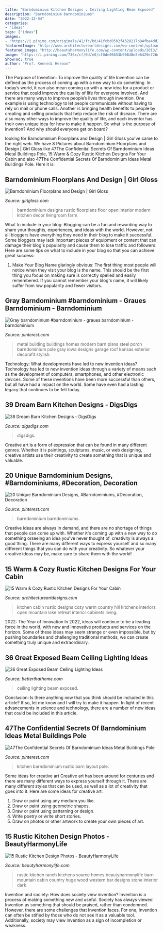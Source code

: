```yaml
---
title: "Barndominium Kitchen Designs : Ceiling Lighting Beam Exposed"
description: "Barndominium barndominiums"
date: "2022-12-04"
categories:
- "ideas"
tags: ["ideas"]
images:
- "https://i.pinimg.com/originals/41/fc/bd/41fcbd05b2f4328217b84fba4dd21bdf.jpg"
featuredImage: "http://www.architectureartdesigns.com/wp-content/uploads/2014/10/15-Warm-Cozy-Rustic-Kitchen-Designs-For-Your-Cabin-10-630x420.jpg"
featured_image: "http://beautyharmonylife.com/wp-content/uploads/2013/11/oakley-ranch-15-800x533.jpg"
image: "https://i.pinimg.com/736x/cf/0d/e0/cf0de06653b90840e2e6429e726e9b59.jpg"
ShowToc: true
author: "Prof. Kennedi Herman"
---
```



The Purpose of Invention: To improve the quality of life
Invention can be defined as the process of coming up with a new way to do something. In today’s world, it can also mean coming up with a new idea for a product or service that could improve the quality of life for everyone involved. And there are many ways to improve people’s lives through invention. One example is using technology to let people communicate without having to rely on mail or phone calls. Another is bringing health benefits to people by creating and selling products that help reduce the risk of disease. There are also many other ways to improve the quality of life, and each inventor has their own unique idea for how to make it happen. So what is the purpose of invention? And why should everyone get on board?

	

		
looking for Barndominium Floorplans and Design | Girl Gloss you've came to the right web. We have 8 Pictures about Barndominium Floorplans and Design | Girl Gloss like 47The Confidential Secrets Of Barndominium Ideas Metal Buildings Pole, 15 Warm &amp; Cozy Rustic Kitchen Designs For Your Cabin and also 47The Confidential Secrets Of Barndominium Ideas Metal Buildings Pole. Here it is:
		
    
## Barndominium Floorplans And Design | Girl Gloss

<img loading=lazy src="http://girlgloss.com/wp-content/uploads/2015/01/barndominium-house-designs.jpg" onerror="this.onerror=null;this.src='https://tse3.mm.bing.net/th?id=OIP.yK27YraF3wyTPimW2fCaRgHaHD&amp;pid=15.1';" alt="Barndominium Floorplans and Design | Girl Gloss">

_Source: girlgloss.com_

>barndominium designs rustic floorplans floor open interior modern kitchen decor livingroom farm. 

	

What to include in your blog:
Blogging can be a fun and rewarding way to share your thoughts, experiences, and ideas with the world. However, not all bloggers have everything they need in their blog to make it successful. Some bloggers may lack important pieces of equipment or content that can damage their blog's popularity and cause them to lose traffic and followers. Here are some tips on what to include in your blog so that you can achieve great success:
1. Make Your Blog Name glaringly obvious: The first thing most people will notice when they visit your blog is the name. This should be the first thing you focus on making sure is correctly spelled and easily remembered. If you cannot remember your blog's name, it will likely suffer from low popularity and fewer visitors.


    
## Gray Barndominium #barndominium - Graues Barndominium - Barndominium

<img loading=lazy src="https://i.pinimg.com/736x/cf/0d/e0/cf0de06653b90840e2e6429e726e9b59.jpg" onerror="this.onerror=null;this.src='https://tse3.mm.bing.net/th?id=OIP.Jz-A8psQaH1ane2RGsbIwgHaFj&amp;pid=15.1';" alt="Gray barndominium #barndominium - graues barndominium - barndominium">

_Source: pinterest.com_

>metal building buildings homes modern barn plans steel porch barndominium pole gray iowa designs garage roof kansas exterior decorafit stylish. 

	

Technology: What developments have led to new invention ideas?
Technology has led to new invention ideas through a variety of means such as the development of computers, smartphones, and other electronic devices. Some of these inventions have been more successful than others, but all have had a impact on the world. Some have even had a lasting legacy that continues to be felt today.

    
## 39 Dream Barn Kitchen Designs - DigsDigs

<img loading=lazy src="https://www.digsdigs.com/photos/dream-barn-kitchen-design-31.jpg" onerror="this.onerror=null;this.src='https://tse1.mm.bing.net/th?id=OIP.PcuUqrd0ObSkT-cJ1ItxdwAAAA&amp;pid=15.1';" alt="39 Dream Barn Kitchen Designs - DigsDigs">

_Source: digsdigs.com_

>digsdigs. 

	

Creative art is a form of expression that can be found in many different genres. Whether it is paintings, sculptures, music, or web designing, creative artists use their creativity to create something that is unique and valuable.

    
## 20 Unique Barndominium Designs, #Barndominiums, #Decoration, Decoration

<img loading=lazy src="https://i.pinimg.com/originals/41/fc/bd/41fcbd05b2f4328217b84fba4dd21bdf.jpg" onerror="this.onerror=null;this.src='https://tse2.mm.bing.net/th?id=OIP.p8Mvy3YzpsdGfRtQzp5pHgHaLB&amp;pid=15.1';" alt="20 Unique Barndominium Designs, #Barndominiums, #Decoration, Decoration">

_Source: pinterest.com_

>barndominium barndominiums. 

	

Creative ideas are always in demand, and there are no shortage of things that people can come up with. Whether it's coming up with a new way to do something orseeing an idea you've never thought of, creativity is always a good thing. There are many different ways to express yourself and so many different things that you can do with your creativity. So whatever your creative ideas may be, make sure to share them with the world!

    
## 15 Warm &amp; Cozy Rustic Kitchen Designs For Your Cabin

<img loading=lazy src="http://www.architectureartdesigns.com/wp-content/uploads/2014/10/15-Warm-Cozy-Rustic-Kitchen-Designs-For-Your-Cabin-10-630x420.jpg" onerror="this.onerror=null;this.src='https://tse1.mm.bing.net/th?id=OIP.W2L7QJ0zzgPVeSg-VPJVuQHaE8&amp;pid=15.1';" alt="15 Warm &amp; Cozy Rustic Kitchen Designs For Your Cabin">

_Source: architectureartdesigns.com_

>kitchen cabin rustic designs cozy warm country hill kitchens interiors open mountain lake retreat interior cabinets living. 

	

2022: The Year of Innovation
In 2022, ideas will continue to be a leading force in the world, with new and innovative products and services on the horizon. Some of these ideas may seem strange or even impossible, but by pushing boundaries and challenging traditional methods, we can create something truly unique and extraordinary.

    
## 36 Great Exposed Beam Ceiling Lighting Ideas

<img loading=lazy src="https://betterthathome.com/wp-content/uploads/2017/10/2-exposed-beam-ceiling-lighting-ideas.jpg" onerror="this.onerror=null;this.src='https://tse2.mm.bing.net/th?id=OIP.vlx02HgYYgbwPq4gTz0HqAHaLH&amp;pid=15.1';" alt="36 Great Exposed Beam Ceiling Lighting Ideas">

_Source: betterthathome.com_

>ceiling lighting beam exposed. 

	

Conclusion: Is there anything new that you think should be included in this article? If so, let me know and I will try to make it happen.
In light of recent advancements in science and technology, there are a number of new ideas that could be included in this article.

    
## 47The Confidential Secrets Of Barndominium Ideas Metal Buildings Pole

<img loading=lazy src="https://i.pinimg.com/736x/ee/a1/0a/eea10a2e3945600c6bc2cf9d8aa0f1c8.jpg" onerror="this.onerror=null;this.src='https://tse4.mm.bing.net/th?id=OIP.bQAIKpjj5I4JHPY3B79a0QHaKX&amp;pid=15.1';" alt="47The Confidential Secrets Of Barndominium Ideas Metal Buildings Pole">

_Source: pinterest.com_

>kitchen barndominium rustic barn layout pole. 

	

Some ideas for creative art
Creative art has been around for centuries and there are many different ways to express yourself through it. There are many different styles that can be used, as well as a lot of creativity that goes into it. Here are some ideas for creative art:
1) Draw or paint using any medium you like.
2) Draw or paint using geometric shapes.
3) Draw or paint using patterning or design.
4) Write poetry or write short stories.
5) Draw on photos or other artwork to create your own pieces of art.

    
## 15 Rustic Kitchen Design Photos - BeautyHarmonyLife

<img loading=lazy src="http://beautyharmonylife.com/wp-content/uploads/2013/11/oakley-ranch-15-800x533.jpg" onerror="this.onerror=null;this.src='https://tse3.mm.bing.net/th?id=OIP.FjXXWYZ4geEYvONukAbnrwHaE7&amp;pid=15.1';" alt="15 Rustic Kitchen Design Photos - BeautyHarmonyLife">

_Source: beautyharmonylife.com_

>rustic kitchen ranch kitchens source homes beautyharmonylife barn mountain cabin country huge wood western bar designs stone interior dark. 

	

Invention and society: How does society view invention?
Invention is a process of making something new and useful. Society has always viewed Invention as something that should be praised, rather than condemned. However, there are some challenges that Invention faces. For one, Invention can often be stifled by those who do not see it as a valuable tool. Additionally, society may view Invention as a sign of incompletion or weakness.

